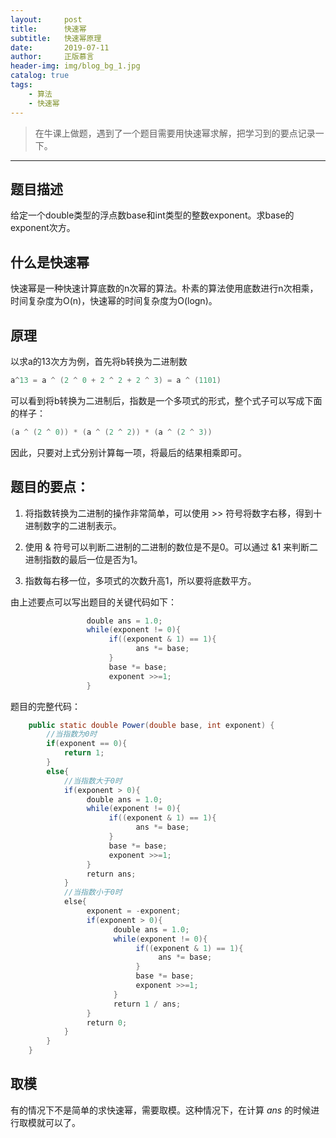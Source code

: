 ```yaml
---
layout:     post
title:      快速幂
subtitle:   快速幂原理
date:       2019-07-11
author:     正版慕言
header-img: img/blog_bg_1.jpg
catalog: true
tags:
    - 算法
    - 快速幂
---
```


> 在牛课上做题，遇到了一个题目需要用快速幂求解，把学习到的要点记录一下。

---

## 题目描述
给定一个double类型的浮点数base和int类型的整数exponent。求base的exponent次方。

## 什么是快速幂
快速幂是一种快速计算底数的n次幂的算法。朴素的算法使用底数进行n次相乘，时间复杂度为O(n)，快速幂的时间复杂度为O(logn)。

## 原理
以求a的13次方为例，首先将b转换为二进制数
```java
a^13 = a ^ (2 ^ 0 + 2 ^ 2 + 2 ^ 3) = a ^ (1101)
```
可以看到将b转换为二进制后，指数是一个多项式的形式，整个式子可以写成下面的样子：
```java
(a ^ (2 ^ 0)) * (a ^ (2 ^ 2)) * (a ^ (2 ^ 3))
```
因此，只要对上式分别计算每一项，将最后的结果相乘即可。

## 题目的要点：
1. 将指数转换为二进制的操作非常简单，可以使用 >> 符号将数字右移，得到十进制数字的二进制表示。

2. 使用 & 符号可以判断二进制的二进制的数位是不是0。可以通过 &1 来判断二进制指数的最后一位是否为1。

3. 指数每右移一位，多项式的次数升高1，所以要将底数平方。

由上述要点可以写出题目的关键代码如下：
```java
                 double ans = 1.0;
                 while(exponent != 0){
                      if((exponent & 1) == 1){
                            ans *= base;
                      }
                      base *= base;
                      exponent >>=1;
                 }
```

题目的完整代码：
```java
    public static double Power(double base, int exponent) {
        //当指数为0时
        if(exponent == 0){
            return 1;
        }
        else{
            //当指数大于0时
            if(exponent > 0){
                 double ans = 1.0;
                 while(exponent != 0){
                      if((exponent & 1) == 1){
                            ans *= base;
                      }
                      base *= base;
                      exponent >>=1;
                 }
                 return ans;
            }
            //当指数小于0时
            else{
                 exponent = -exponent;
                 if(exponent > 0){
                       double ans = 1.0;
                       while(exponent != 0){
                            if((exponent & 1) == 1){
                                 ans *= base;
                            }
                            base *= base;
                            exponent >>=1;
                       }
                       return 1 / ans;
                 }
                 return 0;
            }
        }
    }
```

## 取模
有的情况下不是简单的求快速幂，需要取模。这种情况下，在计算 *ans* 的时候进行取模就可以了。